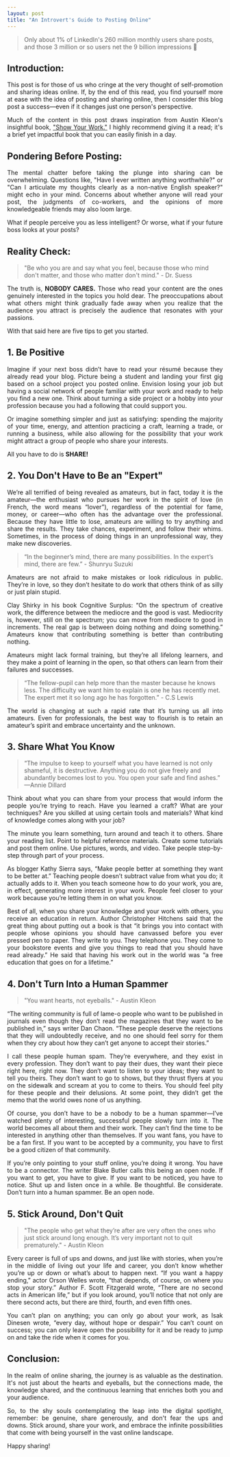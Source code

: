```yaml
---
layout: post
title: "An Introvert's Guide to Posting Online"
---
```


> Only about 1% of LinkedIn's 260 million monthly users share posts, and those 3 million or so users net the 9 billion impressions 🤯

## Introduction:

<p align="justify">
This post is for those of us who cringe at the very thought of self-promotion and sharing ideas online. If, by the end of this read, you find yourself more at ease with the idea of posting and sharing online, then I consider this blog post a success—even if it changes just one person's perspective.
</p>

<p align="justify">
Much of the content in this post draws inspiration from Austin Kleon's insightful book, <a href = "https://www.amazon.com/Show-Your-Work-Austin-Kleon/dp/076117897X/ref=sr_1_1?crid=YM6GI67DH5GJ&keywords=Show+your+work&qid=1702854935&sprefix=show+your+work%2Caps%2C126&sr=8-1"  target="_blank">"Show Your Work."</a> I highly recommend giving it a read; it's a brief yet impactful book that you can easily finish in a day.
</p>

## Pondering Before Posting:

<p align="justify">
The mental chatter before taking the plunge into sharing can be overwhelming. Questions like, "Have I ever written anything worthwhile?" or "Can I articulate my thoughts clearly as a non-native English speaker?" might echo in your mind. Concerns about whether anyone will read your post, the judgments of co-workers, and the opinions of more knowledgeable friends may also loom large.
</p>

<p align="justify">
What if people perceive you as less intelligent? Or worse, what if your future boss looks at your posts?
</p>

## Reality Check:

> "Be who you are and say what you feel, because those who mind don't matter, and those who matter don't mind." - Dr. Suess

<p align="justify">
The truth is, <b>NOBODY CARES.</b> Those who read your content are the ones genuinely interested in the topics you hold dear. The preoccupations about what others might think gradually fade away when you realize that the audience you attract is precisely the audience that resonates with your passions.
</p>

<p align="justify">
With that said here are five tips to get you started.
</p>

## 1. Be Positive

<p align="justify">
Imagine if your next boss didn’t have to read your résumé because they already read your blog. Picture being a student and landing your first gig based on a school project you posted online. Envision losing your job but having a social network of people familiar with your work and ready to help you find a new one. Think about turning a side project or a hobby into your profession because you had a following that could support you.
</p>

<p align="justify">
Or imagine something simpler and just as satisfying: spending the majority of your time, energy, and attention practicing a craft, learning a trade, or running a business, while also allowing for the possibility that your work might attract a group of people who share your interests.
</p>

<p align="justify">
All you have to do is <b>SHARE!</b>
</p>

## 2. You Don't Have to Be an "Expert"

<p align="justify">
We’re all terrified of being revealed as amateurs, but in fact, today it is the amateur—the enthusiast who pursues her work in the spirit of love (in French, the word means “lover”), regardless of the potential for fame, money, or career—who often has the advantage over the professional. Because they have little to lose, amateurs are willing to try anything and share the results. They take chances, experiment, and follow their whims. Sometimes, in the process of doing things in an unprofessional way, they make new discoveries.
</p>

> “In the beginner’s mind, there are many possibilities. In the expert’s mind, there are few.” - Shunryu Suzuki

<p align="justify">
Amateurs are not afraid to make mistakes or look ridiculous in public. They’re in love, so they don’t hesitate to do work that others think of as silly or just plain stupid.
</p>

<p align="justify">
Clay Shirky in his book Cognitive Surplus: “On the spectrum of creative work, the difference between the mediocre and the good is vast. Mediocrity is, however, still on the spectrum; you can move from mediocre to good in increments. The real gap is between doing nothing and doing something.” Amateurs know that contributing something is better than contributing nothing.
</p>

<p align="justify">
Amateurs might lack formal training, but they’re all lifelong learners, and they make a point of learning in the open, so that others can learn from their failures and successes.
</p>

> “The fellow-pupil can help more than the master because he knows less. The difficulty we want him to explain is one he has recently met. The expert met it so long ago he has forgotten.” - C.S Lewis

<p align="justify">
The world is changing at such a rapid rate that it’s turning us all into amateurs. Even for professionals, the best way to flourish is to retain an amateur’s spirit and embrace uncertainty and the unknown.
</p>

## 3. Share What You Know

> “The impulse to keep to yourself what you have learned is not only shameful, it is destructive. Anything you do not give freely and abundantly becomes lost to you. You open your safe and find ashes.” —Annie Dillard

<p align="justify">
Think about what you can share from your process that would inform the people you’re trying to reach. Have you learned a craft? What are your techniques? Are you skilled at using certain tools and materials? What kind of knowledge comes along with your job?
</p>

<p align="justify">
The minute you learn something, turn around and teach it to others. Share your reading list. Point to helpful reference materials. Create some tutorials and post them online. Use pictures, words, and video. Take people step-by-step through part of your process.
</p>

<p align="justify">
As blogger Kathy Sierra says, “Make people better at something they want to be better at.” Teaching people doesn’t subtract value from what you do; it actually adds to it. When you teach someone how to do your work, you are, in effect, generating more interest in your work. People feel closer to your work because you’re letting them in on what you know.
</p>

<p align="justify">
Best of all, when you share your knowledge and your work with others, you receive an education in return. Author Christopher Hitchens said that the great thing about putting out a book is that “it brings you into contact with people whose opinions you should have canvassed before you ever pressed pen to paper. They write to you. They telephone you. They come to your bookstore events and give you things to read that you should have read already.” He said that having his work out in the world was “a free education that goes on for a lifetime.”
</p>

## 4. Don't Turn Into a Human Spammer

> "You want hearts, not eyeballs." - Austin Kleon

<p align="justify">
“The writing community is full of lame-o people who want to be published in journals even though they don’t read the magazines that they want to be published in,” says writer Dan Chaon. “These people deserve the rejections that they will undoubtedly receive, and no one should feel sorry for them when they cry about how they can’t get anyone to accept their stories.”
</p>

<p align="justify">
I call these people human spam. They’re everywhere, and they exist in every profession. They don’t want to pay their dues, they want their piece right here, right now. They don’t want to listen to your ideas; they want to tell you theirs. They don’t want to go to shows, but they thrust flyers at you on the sidewalk and scream at you to come to theirs. You should feel pity for these people and their delusions. At some point, they didn’t get the memo that the world owes none of us anything.
</p>

<p align="justify">
Of course, you don’t have to be a nobody to be a human spammer—I’ve watched plenty of interesting, successful people slowly turn into it. The world becomes all about them and their work. They can’t find the time to be interested in anything other than themselves. If you want fans, you have to be a fan first. If you want to be accepted by a community, you have to first be a good citizen of that community.
</p>

<p align="justify">
If you’re only pointing to your stuff online, you’re doing it wrong. You have to be a connector. The writer Blake Butler calls this being an open node. If you want to get, you have to give. If you want to be noticed, you have to notice. Shut up and listen once in a while. Be thoughtful. Be considerate. Don’t turn into a human spammer. Be an open node.
</p>

## 5. Stick Around, Don't Quit

> "The people who get what they’re after are very often the ones who just stick around long enough. It’s very important not to quit prematurely." - Austin Kleon

<p align="justify">
Every career is full of ups and downs, and just like with stories, when you’re in the middle of living out your life and career, you don’t know whether you’re up or down or what’s about to happen next. “If you want a happy ending,” actor Orson Welles wrote, “that depends, of course, on where you stop your story.” Author F. Scott Fitzgerald wrote, “There are no second acts in American life,” but if you look around, you’ll notice that not only are there second acts, but there are third, fourth, and even fifth ones.
</p>

<p align="justify">
You can’t plan on anything; you can only go about your work, as Isak Dinesen wrote, “every day, without hope or despair.” You can’t count on success; you can only leave open the possibility for it and be ready to jump on and take the ride when it comes for you.
</p>

## Conclusion:

<p align="justify">
In the realm of online sharing, the journey is as valuable as the destination. It's not just about the hearts and eyeballs, but the connections made, the knowledge shared, and the continuous learning that enriches both you and your audience.
</p>

<p align="justify">
So, to the shy souls contemplating the leap into the digital spotlight, remember: be genuine, share generously, and don't fear the ups and downs. Stick around, share your work, and embrace the infinite possibilities that come with being yourself in the vast online landscape.
</p>

<p align="justify">
Happy sharing!
</p>
